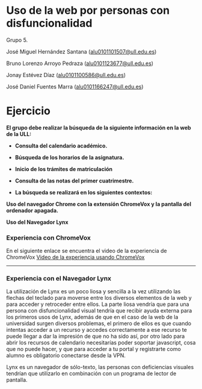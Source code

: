 # **Uso de la web por personas con disfuncionalidad** 

Grupo 5.

José Miguel Hernández Santana
(alu0101101507@ull.edu.es)

Bruno Lorenzo Arroyo Pedraza
(alu0101123677@ull.edu.es)

Jonay Estévez Díaz
(alu0101100586@ull.edu.es)

José Daniel Fuentes Marra
(alu0101166247@ull.edu.es)


# Ejercicio
**El grupo debe realizar la búsqueda de la siguiente información en la web de la ULL:**

* **Consulta del calendario académico.**

* **Búsqueda de los horarios de la asignatura.** 

* **Inicio de los trámites de matriculación**

* **Consulta de las notas del primer cuatrimestre.**

* **La búsqueda se realizará en los siguientes contextos:**

**Uso del navegador Chrome con la extensión ChromeVox y la pantalla del ordenador apagada.**

**Uso del Navegador Lynx**


### **Experiencia con ChromeVox**

En el siguiente enlace se encuentra el video de la experiencia de ChromeVox [Video de la experiencia usando ChromeVox](https://drive.google.com/file/d/17YFaUdLYq2M0k9g6W9S15s-7jAHcVG2x/view?usp=sharing)

-----------------------


### **Experiencia con el Navegador Lynx**

La utilización de Lynx es un poco liosa y sencilla a la vez utilizando las flechas del teclado para moverse entre los diversos elementos de la web y para acceder y retroceder entre ellos. La parte liosa vendría que para una persona con disfuncionalidad visual tendría que recibir ayuda externa para los primeros usos de Lynx, además de que en el caso de la web de la universidad surgen diversos problemas, el primero de ellos es que cuando intentas acceder a un recurso y accedes correctamente a ese recurso te puede llegar a dar la impresión de que no ha sido así, por otro lado para abrir los recursos de calendario necesitarías poder soportar javascript, cosa que no puede hacer, y que para acceder a tu portal y registrarte como alumno es obligatorio conectarse desde la VPN. 

Lynx es un navegador de sólo-texto, las personas con deficiencias visuales tendrían que utilizarlo en combinación con un programa de lector de pantalla.

